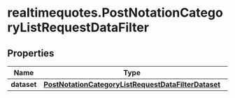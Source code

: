 # realtimequotes.PostNotationCategoryListRequestDataFilter

## Properties

Name | Type | Description | Notes
------------ | ------------- | ------------- | -------------
**dataset** | [**PostNotationCategoryListRequestDataFilterDataset**](PostNotationCategoryListRequestDataFilterDataset.md) |  | [optional] 


